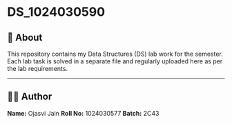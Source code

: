 # DS_1024030590

## 📌 About

This repository contains my Data Structures (DS) lab work for the semester.
Each lab task is solved in a separate file and regularly uploaded here as per the lab requirements.

---

## 👨‍💻 Author

**Name:** Ojasvi Jain
**Roll No:** 1024030577
**Batch:** 2C43
